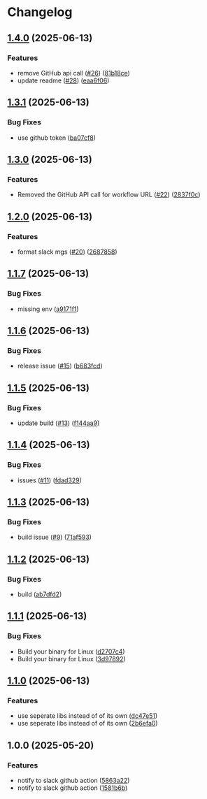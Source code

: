 # Changelog

## [1.4.0](https://github.com/pal-paul/notify-slack/compare/v1.3.1...v1.4.0) (2025-06-13)


### Features

* remove GitHub api call ([#26](https://github.com/pal-paul/notify-slack/issues/26)) ([81b18ce](https://github.com/pal-paul/notify-slack/commit/81b18cedf8b6749f99977ab477fe8ff2fc3ca595))
* update readme ([#28](https://github.com/pal-paul/notify-slack/issues/28)) ([eaa6f06](https://github.com/pal-paul/notify-slack/commit/eaa6f061c942f8ed86c5e93997d883ded63ea71b))

## [1.3.1](https://github.com/pal-paul/notify-slack/compare/v1.3.0...v1.3.1) (2025-06-13)


### Bug Fixes

* use github token ([ba07cf8](https://github.com/pal-paul/notify-slack/commit/ba07cf88dcfb20838345f2cc97e6e0357b46913c))

## [1.3.0](https://github.com/pal-paul/notify-slack/compare/v1.2.0...v1.3.0) (2025-06-13)


### Features

* Removed the GitHub API call for workflow URL ([#22](https://github.com/pal-paul/notify-slack/issues/22)) ([2837f0c](https://github.com/pal-paul/notify-slack/commit/2837f0c5fd92a8f0fa67d5199a5a450ab618f598))

## [1.2.0](https://github.com/pal-paul/notify-slack/compare/v1.1.7...v1.2.0) (2025-06-13)


### Features

* format slack mgs ([#20](https://github.com/pal-paul/notify-slack/issues/20)) ([2687858](https://github.com/pal-paul/notify-slack/commit/26878589d564076d45ca8c22e7c19bab7f369b37))

## [1.1.7](https://github.com/pal-paul/notify-slack/compare/v1.1.6...v1.1.7) (2025-06-13)


### Bug Fixes

* missing env ([a9171f1](https://github.com/pal-paul/notify-slack/commit/a9171f10c43985871c4de1bd1146ab202c246654))

## [1.1.6](https://github.com/pal-paul/notify-slack/compare/v1.1.5...v1.1.6) (2025-06-13)


### Bug Fixes

* release issue ([#15](https://github.com/pal-paul/notify-slack/issues/15)) ([b683fcd](https://github.com/pal-paul/notify-slack/commit/b683fcd506a69e9f892748a94d96c16456c0db57))

## [1.1.5](https://github.com/pal-paul/notify-slack/compare/v1.1.4...v1.1.5) (2025-06-13)


### Bug Fixes

* update build ([#13](https://github.com/pal-paul/notify-slack/issues/13)) ([f144aa9](https://github.com/pal-paul/notify-slack/commit/f144aa9b79a7f9570a7729eb99f8c06c72b5b673))

## [1.1.4](https://github.com/pal-paul/notify-slack/compare/v1.1.3...v1.1.4) (2025-06-13)


### Bug Fixes

* issues ([#11](https://github.com/pal-paul/notify-slack/issues/11)) ([fdad329](https://github.com/pal-paul/notify-slack/commit/fdad32952a8de2869203f0bde12a1576c46f33ec))

## [1.1.3](https://github.com/pal-paul/notify-slack/compare/v1.1.2...v1.1.3) (2025-06-13)


### Bug Fixes

* build issue ([#9](https://github.com/pal-paul/notify-slack/issues/9)) ([71af593](https://github.com/pal-paul/notify-slack/commit/71af5932641118313777e1d3ee1fdb1842adc9ec))

## [1.1.2](https://github.com/pal-paul/notify-slack/compare/v1.1.1...v1.1.2) (2025-06-13)


### Bug Fixes

* build ([ab7dfd2](https://github.com/pal-paul/notify-slack/commit/ab7dfd24497a54db49f0714264fb580335b17850))

## [1.1.1](https://github.com/pal-paul/notify-slack/compare/v1.1.0...v1.1.1) (2025-06-13)


### Bug Fixes

* Build your binary for Linux ([d2707c4](https://github.com/pal-paul/notify-slack/commit/d2707c48b3b74ff28484e54e8adc63a1e6ab84c9))
* Build your binary for Linux ([3d97892](https://github.com/pal-paul/notify-slack/commit/3d97892875a77e40082e1d404785c3d7c58ba8e4))

## [1.1.0](https://github.com/pal-paul/notify-slack/compare/v1.0.0...v1.1.0) (2025-06-13)


### Features

* use seperate libs instead of of its own ([dc47e51](https://github.com/pal-paul/notify-slack/commit/dc47e51c0c638cd434d4dfecb2efa3450cb59bd3))
* use seperate libs instead of of its own ([2b6efa0](https://github.com/pal-paul/notify-slack/commit/2b6efa089f52f00313ab525596961d0e0e4ac09b))

## 1.0.0 (2025-05-20)


### Features

* notify to slack github action ([5863a22](https://github.com/pal-paul/notify-slack/commit/5863a220224fe45f9aba281170dd2dee813f74bd))
* notify to slack github action ([1581b6b](https://github.com/pal-paul/notify-slack/commit/1581b6b08783adc9866b8eded4102ec8dc898138))
